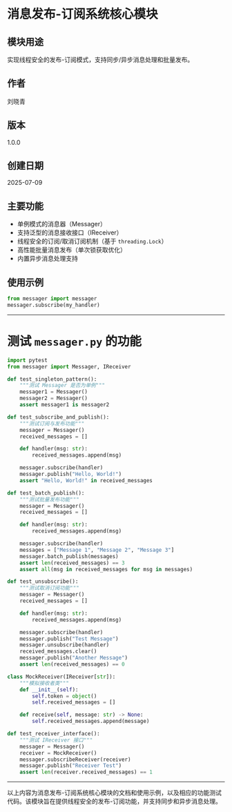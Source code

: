 # 消息发布-订阅系统核心模块

## 模块用途
实现线程安全的发布-订阅模式，支持同步/异步消息处理和批量发布。

## 作者
刘晓青

## 版本
1.0.0

## 创建日期
2025-07-09

## 主要功能
- 单例模式的消息器（Messager）
- 支持泛型的消息接收接口（IReceiver）
- 线程安全的订阅/取消订阅机制（基于 `threading.Lock`）
- 高性能批量消息发布（单次锁获取优化）
- 内置异步消息处理支持

## 使用示例
```python
from messager import messager
messager.subscribe(my_handler)
```

---

# 测试 `messager.py` 的功能

```python
import pytest
from messager import Messager, IReceiver

def test_singleton_pattern():
    """测试 Messager 是否为单例"""
    messager1 = Messager()
    messager2 = Messager()
    assert messager1 is messager2

def test_subscribe_and_publish():
    """测试订阅与发布功能"""
    messager = Messager()
    received_messages = []

    def handler(msg: str):
        received_messages.append(msg)

    messager.subscribe(handler)
    messager.publish("Hello, World!")
    assert "Hello, World!" in received_messages

def test_batch_publish():
    """测试批量发布功能"""
    messager = Messager()
    received_messages = []

    def handler(msg: str):
        received_messages.append(msg)

    messager.subscribe(handler)
    messages = ["Message 1", "Message 2", "Message 3"]
    messager.batch_publish(messages)
    assert len(received_messages) == 3
    assert all(msg in received_messages for msg in messages)

def test_unsubscribe():
    """测试取消订阅功能"""
    messager = Messager()
    received_messages = []

    def handler(msg: str):
        received_messages.append(msg)

    messager.subscribe(handler)
    messager.publish("Test Message")
    messager.unsubscribe(handler)
    received_messages.clear()
    messager.publish("Another Message")
    assert len(received_messages) == 0

class MockReceiver(IReceiver[str]):
    """模拟接收者类"""
    def __init__(self):
        self.token = object()
        self.received_messages = []

    def receive(self, message: str) -> None:
        self.received_messages.append(message)

def test_receiver_interface():
    """测试 IReceiver 接口"""
    messager = Messager()
    receiver = MockReceiver()
    messager.subscribeReceiver(receiver)
    messager.publish("Receiver Test")
    assert len(receiver.received_messages) == 1
```

---

以上内容为消息发布-订阅系统核心模块的文档和使用示例，以及相应的功能测试代码。该模块旨在提供线程安全的发布-订阅功能，并支持同步和异步消息处理。

